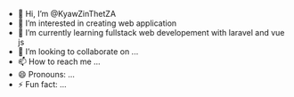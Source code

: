 - 👋 Hi, I’m @KyawZinThetZA
- 👀 I’m interested in creating web application
- 🌱 I’m currently learning fullstack web developement with laravel and vue js
- 💞️ I’m looking to collaborate on ...
- 📫 How to reach me ...
- 😄 Pronouns: ...
- ⚡ Fun fact: ...

<!---
KyawZinThetZA/KyawZinThetZA is a ✨ special ✨ repository because its `README.md` (this file) appears on your GitHub profile.
You can click the Preview link to take a look at your changes.
--->
